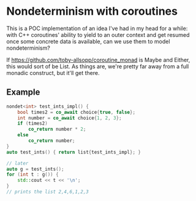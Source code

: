 # Nondeterminism with coroutines

This is a POC implementation of an idea I've had in my head for a while: with C++ coroutines' ability to yield to an outer context and get resumed once some concrete data is available, can we use them to model nondeterminism?

If <https://github.com/toby-allsopp/coroutine_monad> is Maybe and Either, this would sort of be List. As things are, we're pretty far away from a full monadic construct, but it'll get there.

## Example

``` cpp
nondet<int> test_ints_impl() {
    bool times2 = co_await choice{true, false};
    int number = co_await choice{1, 2, 3};
    if (times2)
        co_return number * 2;
    else
        co_return number;
}
auto test_ints() { return list{test_ints_impl}; }

// later
auto g = test_ints();
for (int t : g()) {
    std::cout << t << '\n';
}
// prints the list 2,4,6,1,2,3
```